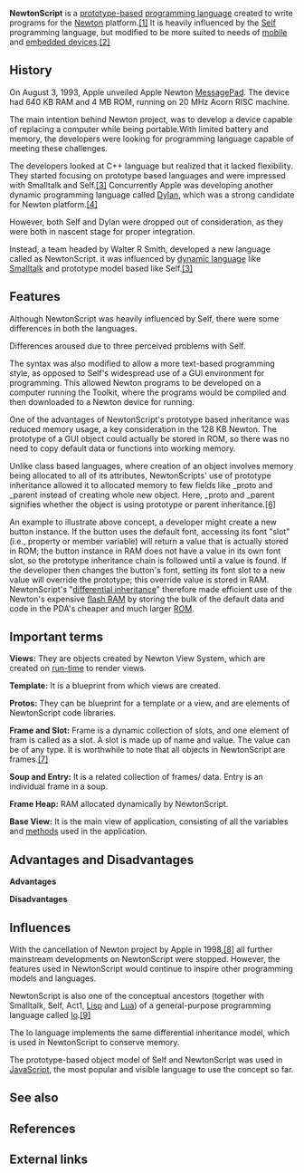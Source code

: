 **NewtonScript** is a [prototype-based][0] [programming language][1] created to write programs for the [Newton][2] platform.[\[1\]][3] It is heavily influenced by the [Self][4] programming language, but modified to be more suited to needs of [mobile][5] and [embedded devices][6].[\[2\]][7]

## History

On August 3, 1993, Apple unveiled Apple Newton [MessagePad][8]. The device had 640 KB RAM and 4 MB ROM, running on 20 MHz Acorn RISC machine.

The main intention behind Newton project, was to develop a device capable of replacing a computer while being portable.With limited battery and memory, the developers were looking for programming language capable of meeting these challenges.

The developers looked at C++ language but realized that it lacked flexibility. They started focusing on prototype based languages and were impressed with Smalltalk and Self.[\[3\]][9] Concurrently Apple was developing another dynamic programming language called [Dylan][10], which was a strong candidate for Newton platform.[\[4\]][11]

However, both Self and Dylan were dropped out of consideration, as they were both in nascent stage for proper integration.

Instead, a team headed by Walter R Smith, developed a new language called as NewtonScript. it was influenced by [dynamic language][12] like [Smalltalk][13] and prototype model based like Self.[\[3\]][9]

## Features

Although NewtonScript was heavily influenced by Self, there were some differences in both the languages.

Differences aroused due to three perceived problems with Self.

The syntax was also modified to allow a more text-based programming style, as opposed to Self's widespread use of a GUI environment for programming. This allowed Newton programs to be developed on a computer running the Toolkit, where the programs would be compiled and then downloaded to a Newton device for running.

One of the advantages of NewtonScript's prototype based inheritance was reduced memory usage, a key consideration in the 128 KB Newton. The prototype of a GUI object could actually be stored in ROM, so there was no need to copy default data or functions into working memory.

Unlike class based languages, where creation of an object involves memory being allocated to all of its attributes, NewtonScripts' use of prototype inheritance allowed it to allocated memory to few fields like \_proto and \_parent instead of creating whole new object. Here, \_proto and \_parent signifies whether the object is using prototype or parent inheritance.[\[6\]][14]

An example to illustrate above concept, a developer might create a new button instance. If the button uses the default font, accessing its font "slot" (i.e., property or member variable) will return a value that is actually stored in ROM; the button instance in RAM does not have a value in its own font slot, so the prototype inheritance chain is followed until a value is found. If the developer then changes the button's font, setting its font slot to a new value will override the prototype; this override value is stored in RAM. NewtonScript's "[differential inheritance][15]" therefore made efficient use of the Newton's expensive [flash RAM][16] by storing the bulk of the default data and code in the PDA's cheaper and much larger [ROM][17].

## Important terms

**Views:** They are objects created by Newton View System, which are created on [run-time][18] to render views.

**Template:** It is a blueprint from which views are created.

**Protos:** They can be blueprint for a template or a view, and are elements of NewtonScript code libraries.

**Frame and Slot:** Frame is a dynamic collection of slots, and one element of fram is called as a slot. A slot is made up of name and value. The value can be of any type. It is worthwhile to note that all objects in NewtonScript are frames.[\[7\]][19]

**Soup and Entry:** It is a related collection of frames/ data. Entry is an individual frame in a soup.

**Frame Heap:** RAM allocated dynamically by NewtonScript.

**Base View:** It is the main view of application, consisting of all the variables and [methods][20] used in the application.

## Advantages and Disadvantages

**Advantages**

**Disadvantages**

## Influences

With the cancellation of Newton project by Apple in 1998,[\[8\]][21] all further mainstream developments on NewtonScript were stopped. However, the features used in NewtonScript would continue to inspire other programming models and languages.

NewtonScript is also one of the conceptual ancestors (together with Smalltalk, Self, Act1, [Lisp][22] and [Lua][23]) of a general-purpose programming language called [Io][24].[\[9\]][25]

The Io language implements the same differential inheritance model, which is used in NewtonScript to conserve memory.

The prototype-based object model of Self and NewtonScript was used in [JavaScript][26], the most popular and visible language to use the concept so far.

## See also

## References

## External links

[0]: /wiki/Prototype-based_programming "Prototype-based programming"
[1]: /wiki/Programming_language "Programming language"
[2]: /wiki/Newton_(platform) "Newton (platform)"
[3]: #cite_note-1
[4]: /wiki/Self_(computer_language) "Self (computer language)"
[5]: /wiki/Mobile_phone "Mobile phone"
[6]: /wiki/Embedded_system "Embedded system"
[7]: #cite_note-:1-2
[8]: /wiki/MessagePad "MessagePad"
[9]: #cite_note-:2-3
[10]: /wiki/Dylan_(programming_language) "Dylan (programming language)"
[11]: #cite_note-4
[12]: /wiki/Dynamic_programming_language "Dynamic programming language"
[13]: /wiki/Smalltalk "Smalltalk"
[14]: #cite_note-:0-6
[15]: /wiki/Differential_inheritance "Differential inheritance"
[16]: /wiki/Flash_memory "Flash memory"
[17]: /wiki/Read-only_memory "Read-only memory"
[18]: /wiki/Run_time_(program_lifecycle_phase) "Run time (program lifecycle phase)"
[19]: #cite_note-7
[20]: /wiki/Method_(computer_programming) "Method (computer programming)"
[21]: #cite_note-8
[22]: /wiki/Lisp_(programming_language) "Lisp (programming language)"
[23]: /wiki/Lua_(programming_language) "Lua (programming language)"
[24]: /wiki/Io_(programming_language) "Io (programming language)"
[25]: #cite_note-9
[26]: /wiki/JavaScript "JavaScript"